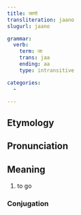 ```yaml
---
title: जाणो
transliteration: jaano
slugurl: jaano

grammar: 
  verb:
    term: जा
    trans: jaa
    ending: aa
    type: intransitive

categories:
  - 

---
```

## Etymology

## Pronunciation

## Meaning
1. to go

### Conjugation
<verb-conj :grammar="grammar"></verb-conj>
